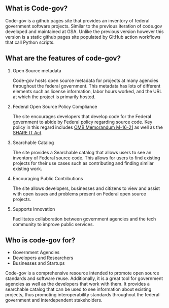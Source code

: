 
## What is Code-gov?

Code-gov is a github pages site that provides an inventory of federal government software projects. Similar to the previous iteration of code.gov developed and maintained at GSA. Unlike the previous version however this version is a static github pages site populated by GitHub action workflows that call Python scripts. 


## What are the features of code-gov?

1. Open Source metadata

    Code-gov hosts open source metadata for projects at many agencies throughout the federal government. This metadata has lots of different elements such as license information, labor hours worked, and the URL at which the project is primarily hosted. 

2. Federal Open Source Policy Compliance 
    
    The site encourages developers that develop code for the Federal government to abide by Federal policy regarding source code. Key policy in this regard includes [OMB Memorandum M-16-21](https://www.opm.gov/about-us/open-government/digital-government-strategy/fitara/memorandum-for-open-source-software-policy/) as well as the [SHARE IT Act](https://www.congress.gov/bill/118th-congress/house-bill/9566).

3. Searchable Catalog

    The site provides a Searchable catalog that allows users to see an inventory of Federal source code. This allows for users to find existing projects for their use cases such as contributing and finding similar existing work. 

4. Encouraging Public Contributions

    The site allows developers, businesses and citizens to view and assist with open issues and problems present on Federal open source projects. 

5. Supports Innovation

    Facilitates collaboration between government agencies and the tech community to improve public services.


## Who is code-gov for?

- Government Agencies
- Developers and Researchers
- Businesses and Startups

Code-gov is a comprehensive resource intended to promote open source standards and software reuse. Additionally, it is a great tool for government agencies as well as the developers that work with them. It provides a searchable catalog that can be used to see information about existing projects, thus promoting interoperability standards throughout the federal government and interdependent stakeholders. 

